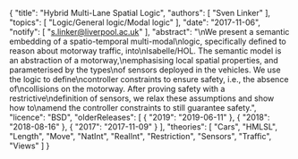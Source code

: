 {
    "title": "Hybrid Multi-Lane Spatial Logic",
    "authors": [
        "Sven Linker"
    ],
    "topics": [
        "Logic/General logic/Modal logic"
    ],
    "date": "2017-11-06",
    "notify": [
        "s.linker@liverpool.ac.uk"
    ],
    "abstract": "\nWe present a semantic embedding of a spatio-temporal multi-modal\nlogic, specifically defined to reason about motorway traffic, into\nIsabelle/HOL. The semantic model is an abstraction of a motorway,\nemphasising local spatial properties, and parameterised by the types\nof sensors deployed in the vehicles. We use the logic to define\ncontroller constraints to ensure safety, i.e., the absence of\ncollisions on the motorway. After proving safety with a restrictive\ndefinition of sensors, we relax these assumptions and show how to\namend the controller constraints to still guarantee safety.",
    "licence": "BSD",
    "olderReleases": [
        {
            "2019": "2019-06-11"
        },
        {
            "2018": "2018-08-16"
        },
        {
            "2017": "2017-11-09"
        }
    ],
    "theories": [
        "Cars",
        "HMLSL",
        "Length",
        "Move",
        "NatInt",
        "RealInt",
        "Restriction",
        "Sensors",
        "Traffic",
        "Views"
    ]
}